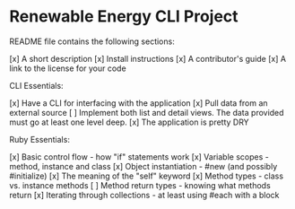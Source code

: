 # Renewable Energy CLI Project

README file contains the following sections:

[x] A short description
[x] Install instructions
[x] A contributor's guide
[x] A link to the license for your code

CLI Essentials:

[x] Have a CLI for interfacing with the application
[x] Pull data from an external source
[ ] Implement both list and detail views. The data provided must go at least one level deep.
[x] The application is pretty DRY

Ruby Essentials:

[x] Basic control flow - how "if" statements work
[x] Variable scopes - method, instance and class
[x] Object instantiation - #new (and possibly #initialize)
[x] The meaning of the "self" keyword
[x] Method types - class vs. instance methods
[ ] Method return types - knowing what methods return
[x] Iterating through collections - at least using #each with a block
